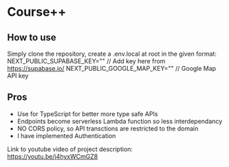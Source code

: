 # Course++

## How to use

Simply clone the repository, create a .env.local at root
in the given format:
NEXT_PUBLIC_SUPABASE_KEY="" // Add key here from https://supabase.io/
NEXT_PUBLIC_GOOGLE_MAP_KEY="" // Google Map API key

## Pros

- Use for TypeScript for better more type safe APIs
- Endpoints become serverless Lambda function so less interdependancy
- NO CORS policy, so API transctions are restricted to the domain
- I have implemented Authentication


Link to youtube video of project description: 
https://youtu.be/j4hyxWCmGZ8
